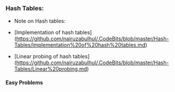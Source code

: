 

### Hash Tables:
   
   - Note on Hash tables:
   
   - [Implementation of hash tables] (https://github.com/nairuzabulhul/.CodeBits/blob/master/Hash-Tables/Implementation%20of%20hash%20tables.md)
   
   - [Linear probing of hash tables] (https://github.com/nairuzabulhul/.CodeBits/blob/master/Hash-Tables/Linear%20probing.md)
   
#### Easy Problems 
    
    
